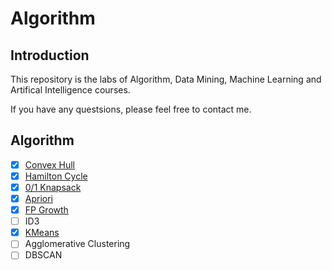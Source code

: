 # Algorithm

## Introduction

This repository is the labs of Algorithm, Data Mining, Machine Learning and Artifical Intelligence courses.

If you have any questsions, please feel free to contact me.

## Algorithm

- [x] [Convex Hull](https://github.com/zjhzxhz/Algorithm/tree/master/ConvexHull)
- [x] [Hamilton Cycle](https://github.com/zjhzxhz/Algorithm/tree/master/HamiltonCycle)
- [x] [0/1 Knapsack](https://github.com/zjhzxhz/Algorithm/tree/master/Knapsack)
- [x] [Apriori](https://github.com/zjhzxhz/Algorithm/tree/master/Apriori)
- [x] [FP Growth](https://github.com/zjhzxhz/Algorithm/tree/master/FpGrowth)
- [ ] ID3
- [x] [KMeans](https://github.com/zjhzxhz/Algorithm/tree/master/KMeans)
- [ ] Agglomerative Clustering
- [ ] DBSCAN
